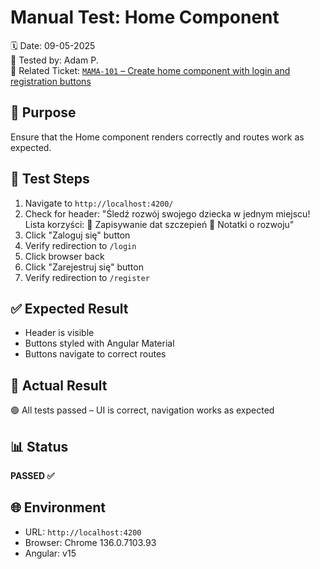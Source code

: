# Manual Test: Home Component  
🗓️ Date: 09-05-2025  
👤 Tested by: Adam P.  
📎 Related Ticket: [`MAMA-101` – Create home component with login and registration buttons](https://pawlikaddam.atlassian.net/jira/software/projects/MAMY/boards/1?selectedIssue=MAMY-1)

## 🎯 Purpose  
Ensure that the Home component renders correctly and routes work as expected.

## 🧪 Test Steps
1. Navigate to `http://localhost:4200/`
2. Check for header: "Śledź rozwój swojego dziecka w jednym miejscu!
Lista korzyści:
📌 Zapisywanie dat szczepień
📝 Notatki o rozwoju"
3. Click "Zaloguj się" button
4. Verify redirection to `/login`
5. Click browser back
6. Click "Zarejestruj się" button
7. Verify redirection to `/register`

## ✅ Expected Result  
- Header is visible  
- Buttons styled with Angular Material  
- Buttons navigate to correct routes

## 🧾 Actual Result  
🟢 All tests passed – UI is correct, navigation works as expected

## 📊 Status  
**PASSED ✅**

## 🌐 Environment  
- URL: `http://localhost:4200`  
- Browser: Chrome 136.0.7103.93 
- Angular: v15 